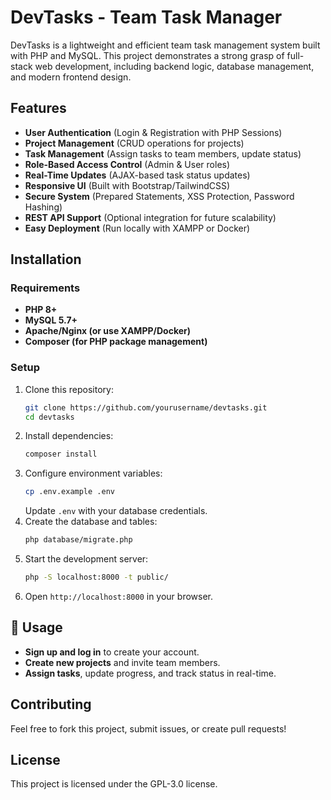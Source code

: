# DevTasks - Team Task Manager

DevTasks is a lightweight and efficient team task management system built with PHP and MySQL. This project demonstrates a strong grasp of full-stack web development, including backend logic, database management, and modern frontend design.

## Features
- **User Authentication** (Login & Registration with PHP Sessions)
- **Project Management** (CRUD operations for projects)
- **Task Management** (Assign tasks to team members, update status)
- **Role-Based Access Control** (Admin & User roles)
- **Real-Time Updates** (AJAX-based task status updates)
- **Responsive UI** (Built with Bootstrap/TailwindCSS)
- **Secure System** (Prepared Statements, XSS Protection, Password Hashing)
- **REST API Support** (Optional integration for future scalability)
- **Easy Deployment** (Run locally with XAMPP or Docker)

## Installation
### Requirements
- **PHP 8+**
- **MySQL 5.7+**
- **Apache/Nginx (or use XAMPP/Docker)**
- **Composer (for PHP package management)**

### Setup
1. Clone this repository:
   ```sh
   git clone https://github.com/yourusername/devtasks.git
   cd devtasks
   ```
2. Install dependencies:
   ```sh
   composer install
   ```
3. Configure environment variables:
   ```sh
   cp .env.example .env
   ```
   Update `.env` with your database credentials.
4. Create the database and tables:
   ```sh
   php database/migrate.php
   ```
5. Start the development server:
   ```sh
   php -S localhost:8000 -t public/
   ```
6. Open `http://localhost:8000` in your browser.

## 🔧 Usage
- **Sign up and log in** to create your account.
- **Create new projects** and invite team members.
- **Assign tasks**, update progress, and track status in real-time.


## Contributing
Feel free to fork this project, submit issues, or create pull requests!

## License
This project is licensed under the GPL-3.0 license.
